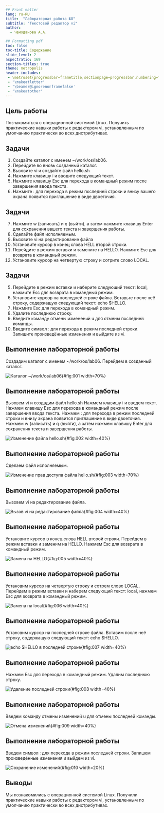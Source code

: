```yaml
---
## Front matter
lang: ru-RU
title:  "Лабораторная работа №8"
subtitle: "Текстовой редактор vi"
author:
  - Чемоданова А.А.

## Formatting pdf
toc: false
toc-title: Содержание
slide_level: 2
aspectratio: 169
section-titles: true
theme: metropolis
header-includes:
 - \metroset{progressbar=frametitle,sectionpage=progressbar,numbering=fraction}
 - '\makeatletter'
 - '\beamer@ignorenonframefalse'
 - '\makeatother'
---
```


## Цель работы

Познакомиться с операционной системой Linux. Получить практические навыки работы с редактором vi, установленным по умолчанию практически во всех дистрибутивах.

## Задачи
1. Создайте каталог с именем ~/work/os/lab06.
2. Перейдите во вновь созданный каталог.
3. Вызовите vi и создайте файл hello.sh
4. Нажмите клавишу i и вводите следующий текст.
5. Нажмите клавишу Esc для перехода в командный режим после завершения ввода текста.
6. Нажмите : для перехода в режим последней строки и внизу вашего экрана появится приглашение в виде двоеточия.

## Задачи
7. Нажмите w (записать) и q (выйти), а затем нажмите клавишу Enter для сохранения
вашего текста и завершения работы.
8. Сделайте файл исполняемым. 
1. Вызовите vi на редактирование файла
2. Установите курсор в конец слова HELL второй строки.
3. Перейдите в режим вставки и замените на HELLO. Нажмите Esc для возврата в командный режим.
4. Установите курсор на четвертую строку и сотрите слово LOCAL.

## Задачи
5. Перейдите в режим вставки и наберите следующий текст: local, нажмите Esc для возврата в командный режим.
6. Установите курсор на последней строке файла. Вставьте после неё строку, содержащую следующий текст: echo $HELLO.
7. Нажмите Esc для перехода в командный режим.
8. Удалите последнюю строку.
9. Введите команду отмены изменений u для отмены последней команды.
10. Введите символ : для перехода в режим последней строки. Запишите произведённые изменения и выйдите из vi.


## Выполнение лабораторной работы

Создадим каталог с именем ~/work/os/lab06. Перейдем в созданный каталог. 

![Каталог ~/work/os/lab06](image/1.png){#fig:001 width=70%}

## Выполнение лабораторной работы

Вызовем vi и создадим файл hello.sh Нажмем клавишу i и введем  текст. Нажмем клавишу Esc для перехода в командный режим после завершения ввода текста. Нажмем : для перехода в режим последней строки и внизу экрана появится
приглашение в виде двоеточия. Нажмем w (записать) и q (выйти), а затем нажмем клавишу Enter для сохранения текста и завершения работы.

![Изменение файла hello.sh](image/3.png){#fig:002 width=40%}

## Выполнение лабораторной работы

Сделаем файл исполняемым. 

![Изменение прав доступа файла hello.sh](image/4.png){#fig:003 width=70%}

## Выполнение лабораторной работы

Вызовем vi на редактирование файла.

![Вызов vi на редактирование файла](image/5.png){#fig:004 width=40%}

## Выполнение лабораторной работы

Установите курсор в конец слова HELL второй строки. Перейдем в режим вставки и заменим на HELLO. Нажмем Esc для возврата в командный режим. 

![Замена на HELLO](image/6.png){#fig:005 width=40%}

## Выполнение лабораторной работы

Установим курсор на четвертую строку и сотрем слово LOCAL.  Перейдем в режим вставки и наберем следующий текст: local, нажмем Esc для возврата в командный режим. 

![Замена на local](image/8.png){#fig:006 width=40%}

## Выполнение лабораторной работы

Установим курсор на последней строке файла. Вставим после неё строку, содержащую следующий текст: echo $HELLO.

![echo $HELLO в последней строке](image/9.png){#fig:007 width=40%}

## Выполнение лабораторной работы

Нажмем Esc для перехода в командный режим. Удалим последнюю строку.

![Удаление последней строки](image/10.png){#fig:008 width=40%}

## Выполнение лабораторной работы

Введем команду отмены изменений u для отмены последней команды.

![Отмена изменений](image/11.png){#fig:009 width=40%}

## Выполнение лабораторной работы

Введем символ : для перехода в режим последней строки. Запишем произведённые изменения и выйдем из vi.

![Сохранение изменений](image/12.png){#fig:010 width=20%}


## Выводы

Мы познакомились с операционной системой Linux. Получили практические навыки работы с редактором vi, установленным по умолчанию практически во всех дистрибутивах.
